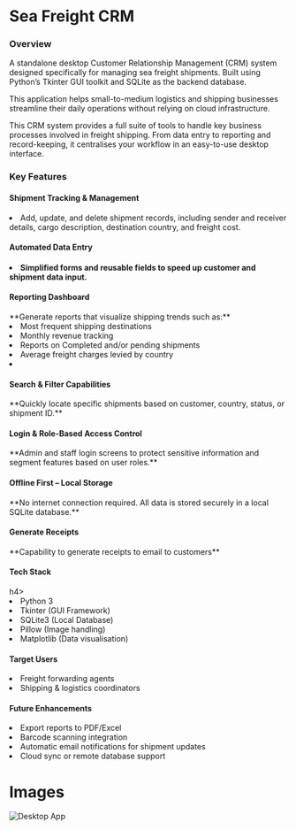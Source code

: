# Sea Freight CRM

**<h3>Overview</h3>**

A standalone desktop Customer Relationship Management (CRM) system designed specifically for managing sea freight shipments. 
Built using Python’s Tkinter GUI toolkit and SQLite as the backend database.

This application helps small-to-medium logistics and shipping businesses streamline their daily operations without relying on cloud infrastructure.

This CRM system provides a full suite of tools to handle key business processes involved in freight shipping. 
From data entry to reporting and record-keeping, it centralises your workflow in an easy-to-use desktop interface.

**<h3>Key Features</h3>**

<h4>Shipment Tracking & Management</h4>
<li> Add, update, and delete shipment records, including sender and receiver details, cargo description, destination country, and freight cost.</li>

<h4>Automated Data Entry<h4>
<li>Simplified forms and reusable fields to speed up customer and shipment data input.</li>

<h4>Reporting Dashboard</h4>
**Generate reports that visualize shipping trends such as:**

<li>Most frequent shipping destinations</li>

<li>Monthly revenue tracking</li>

<li>Reports on Completed and/or pending shipments</li>

<li>Average freight charges levied by country<li></li>

<h4>Search & Filter Capabilities</h4>
**Quickly locate specific shipments based on customer, country, status, or shipment ID.**

<h4>Login & Role-Based Access Control</h4>
**Admin and staff login screens to protect sensitive information and segment features based on user roles.**

<h4>Offline First – Local Storage</h4>
**No internet connection required. All data is stored securely in a local SQLite database.**

<h4>Generate Receipts</h4>
**Capability to generate receipts to email to customers**

<h4>Tech Stack</h4>h4>
<li>Python 3</li>

<li>Tkinter (GUI Framework)</li>

<li>SQLite3 (Local Database)</li>

<li>Pillow (Image handling)</li>

<li>Matplotlib (Data visualisation)</li>

<h4>Target Users</h4>
<li>Freight forwarding agents</li>

<li>Shipping & logistics coordinators</li>

<h4>Future Enhancements</h4>
<li>Export reports to PDF/Excel</li>

<li>Barcode scanning integration</li>

<li>Automatic email notifications for shipment updates</li>

<li>Cloud sync or remote database support</li>

# Images

![Desktop App](scr/images/desktop_app.png)












